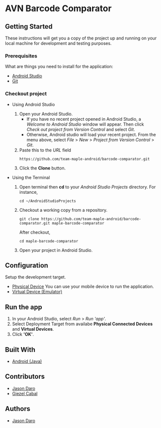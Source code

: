 # AVN Barcode Comparator


## Getting Started

These instructions will get you a copy of the project up and running on your local machine for development and testing purposes.

### Prerequisites

What are things you need to install for the application:

* [Android Studio](https://developer.android.com/studio)
* [Git](https://git-scm.com/downloads)

### Checkout project

* Using Android Studio
    1. Open your Android Studio.
        * If you have no recent project opened in Android Studio, a *Welcome to Android Studio* window will appear. Then click *Check out project from Version Control* and select *Git*.
        * Otherwise, Android studio will load your recent project. From the menu above, select *File* > *New* > *Project from Version Control* > *Git*.
    2. Paste this to the *URL* field
        ```
        https://github.com/team-maple-android/barcode-comparator.git
        ```
    3. Click the **Clone** button.

* Using the Terminal
    1. Open terminal then __cd__ to your *Android Studio Projects* directory. For instance,
        
        ```
        cd ~/AndroidStudioProjects
        ```

    2. Checkout a working copy from a repository.
        ```
        git clone https://github.com/team-maple-android/barcode-comparator.git maple-barcode-comparator
        ```
        After checkout,
        ```
        cd maple-barcode-comparator
        ```
    3. Open your project in Android Studio.
## Configuration
Setup the development target.
* [Physical Device](https://developer.android.com/studio/run/device)
    You can use your mobile device to run the application.
* [Virtual Device (Emulator)](https://developer.android.com/studio/run/emulator)


## Run the app
1. In your Android Studio, select *Run* > *Run 'app'*.
2. Select Deployment Target from availabe **Physical Connected Devices** and **Virtual Devices**.
3. Click **'OK'**.
## Built With

* [Android (Java)](https://developer.android.com/)

## Contributors
* [Jason Daro](mailto:j.daro@maple.muramoto.com)
* [Giezel Cabal](mailto:g.cabal@maple.muramoto.com)

## Authors
* [Jason Daro](mailto:j.daro@maple.muramoto.com)
